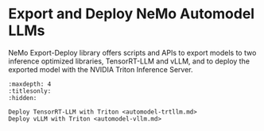 # Export and Deploy NeMo Automodel LLMs

NeMo Export-Deploy library offers scripts and APIs to export models to two inference optimized libraries, TensorRT-LLM and vLLM, and to deploy the exported model with the NVIDIA Triton Inference Server. 

```{toctree}
:maxdepth: 4
:titlesonly:
:hidden:

Deploy TensorRT-LLM with Triton <automodel-trtllm.md>
Deploy vLLM with Triton <automodel-vllm.md>
```